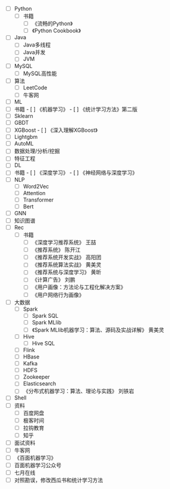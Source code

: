 - [ ] Python
  - [ ] 书籍
    - [ ] 《流畅的Python》
    - [ ] 《Python Cookbook》
- [ ] Java
    - [ ] Java多线程
    - [ ] Java并发
    - [ ] JVM
- [ ] MySQL
  - [ ] MySQL高性能  
- [ ] 算法
  - [ ] LeetCode
  - [ ] 牛客网
- [ ]  ML
  - [ ]  书籍
    - [ ] 《机器学习》
    - [ ] 《统计学习方法》第二版
  - [ ]  Sklearn 
  - [ ]  GBDT
  - [ ]  XGBoost
    - [ ]  《深入理解XGBoost》
  - [ ]  Lightgbm
  - [ ]  AutoML
  - [ ]  数据处理/分析/挖掘
  - [ ]  特征工程
- [ ]  DL
  - [ ]  书籍
    - [ ]  《深度学习》
    - [ ]  《神经网络与深度学习》
  - [ ] NLP
    - [ ] Word2Vec
    - [ ] Attention
    - [ ] Transformer
    - [ ] Bert  
  - [ ] GNN
  - [ ] 知识图谱 
- [ ] Rec
  - [ ] 书籍
    - [ ] 《深度学习推荐系统》 王喆
    - [ ] 《推荐系统》 陈开江
    - [ ] 《推荐系统开发实战》 高阳团
    - [ ] 《推荐系统算法实战》 黄美灵
    - [ ] 《推荐系统与深度学习》 黄昕
    - [ ] 《计算广告》 刘鹏
    - [ ] 《用户画像：方法论与工程化解决方案》
    - [ ] 《用户网络行为画像》
- [ ] 大数据
  - [ ] Spark
    - [ ]  Spark SQL  
    - [ ]  Spark MLlib
      - [ ] 《Spark MLlib机器学习：算法、源码及实战详解》  黄美灵  
  - [ ] Hive
    - [ ] Hive SQL
  - [ ] Flink
  - [ ] HBase
  - [ ] Kafka   
  - [ ] HDFS
  - [ ] Zookeeper
  - [ ] Elasticsearch
  - [ ] 《分布式机器学习：算法、理论与实践》 刘铁岩
- [ ] Shell
- [ ] 资料
  - [ ] 百度网盘
  - [ ] 极客时间
  - [ ] 拉钩教育
  - [ ] 知乎
- [ ] 面试资料
 - [ ] 牛客网
 - [ ] 《百面机器学习》
 - [ ] 百面机器学习公众号
 - [ ] 七月在线
- [ ] 对照勘误，修改西瓜书和统计学习方法